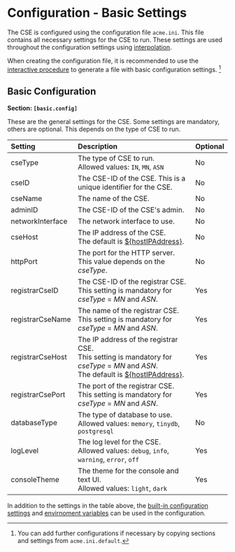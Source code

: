 # Configuration - Basic Settings

The CSE is configured using the configuration file `acme.ini`. This file contains all necessary settings for the CSE to run. 
These settings are used throughout the configuration settings using [interpolation](Configuration-introduction.md#interpolation-of-configuration-settings).

When creating the configuration file, it is recommended to use the [interactive procedure](../setup/Installation.md#automatic-configuration) to generate a file with basic configuration settings. [^1]

[^1]:You can add further configurations if necessary by copying sections and settings from `acme.ini.default`.


## Basic Configuration

**Section: `[basic.config]`**

These are the general settings for the CSE.
Some settings are mandatory, others are optional. This depends on the type of CSE to run.

| Setting          | Description                                                                                                                                                                                                       | Optional |
|:-----------------|:------------------------------------------------------------------------------------------------------------------------------------------------------------------------------------------------------------------|:---------|
| cseType          | The type of CSE to run.<br/>Allowed values: `IN`, `MN`, `ASN`                                                                                                                                                               | No       |
| cseID            | The CSE-ID of the CSE. This is a unique identifier for the CSE.                                                                                                                                                   | No       |
| cseName          | The name of the CSE.                                                                                                                                                                                              | No       |
| adminID          | The CSE-ID of the CSE's admin.                                                                                                                                                                                    | No       |
| networkInterface | The network interface to use.                                                                                                                                                                                     | No       |
| cseHost          | The IP address of the CSE.<br/>The default is [${hostIPAddress}](../setup/Configuration-introduction.md#built-in-configuration-settings).                                                                         | No       |
| httpPort         | The port for the HTTP server.<br/>This value depends on the *cseType*.                                                                                                                                            | No       |
| registrarCseID   | The CSE-ID of the registrar CSE.<br/>This setting is mandatory for *cseType* = *MN* and *ASN*.                                                                                                                    | Yes      |
| registrarCseName | The name of the registrar CSE.<br/>This setting is mandatory for *cseType* = *MN* and *ASN*.                                                                                                                      | Yes      |
| registrarCseHost | The IP address of the registrar CSE.<br/>This setting is mandatory for *cseType* = *MN* and *ASN*.<br/>The default is [${hostIPAddress}](../setup/Configuration-introduction.md#built-in-configuration-settings). | Yes      |
| registrarCsePort | The port of the registrar CSE.<br/>This setting is mandatory for *cseType* = *MN* and *ASN*.                                                                                                                      | Yes      |
| databaseType     | The type of database to use.<br/>Allowed values: `memory`, `tinydb`, `postgresql`                                                                                                                                       | No      |
| logLevel         | The log level for the CSE.<br/>Allowed values: `debug`, `info`, `warning`, `error`, `off`                                                                                                                         | Yes      |
| consoleTheme     | The theme for the console and text UI.<br/>Allowed values: `light`, `dark`                                                                                                                                                | Yes      |

In addition to the settings in the table above, the [built-in configuration settings](../setup/Configuration-introduction.md#built-in-configuration-settings) 
and [envirnoment variables](../setup/Configuration-introduction.md#interpolation-of-environment-variables) can be used in the configuration.


